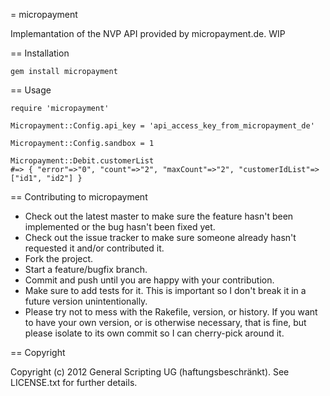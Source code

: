 = micropayment

Implemantation of the NVP API provided by micropayment.de.
WIP

== Installation

```
gem install micropayment
```

== Usage

```
require 'micropayment'

Micropayment::Config.api_key = 'api_access_key_from_micropayment_de'

Micropayment::Config.sandbox = 1

Micropayment::Debit.customerList
#=> { "error"=>"0", "count"=>"2", "maxCount"=>"2", "customerIdList"=>["id1", "id2"] }
```

== Contributing to micropayment
 
* Check out the latest master to make sure the feature hasn't been implemented or the bug hasn't been fixed yet.
* Check out the issue tracker to make sure someone already hasn't requested it and/or contributed it.
* Fork the project.
* Start a feature/bugfix branch.
* Commit and push until you are happy with your contribution.
* Make sure to add tests for it. This is important so I don't break it in a future version unintentionally.
* Please try not to mess with the Rakefile, version, or history. If you want to have your own version, or is otherwise necessary, that is fine, but please isolate to its own commit so I can cherry-pick around it.

== Copyright

Copyright (c) 2012 General Scripting UG (haftungsbeschränkt). See LICENSE.txt for further details.

